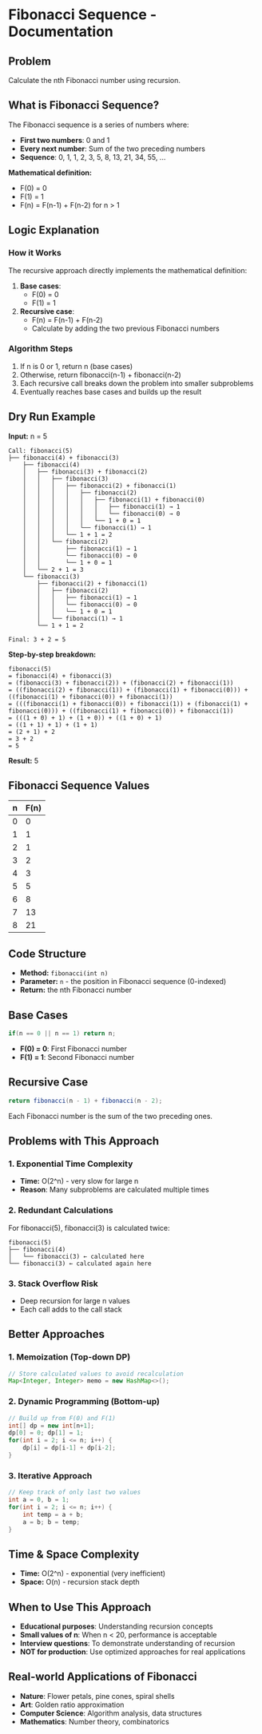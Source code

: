 # Fibonacci Sequence - Documentation

## Problem
Calculate the nth Fibonacci number using recursion.

## What is Fibonacci Sequence?
The Fibonacci sequence is a series of numbers where:
- **First two numbers**: 0 and 1
- **Every next number**: Sum of the two preceding numbers
- **Sequence**: 0, 1, 1, 2, 3, 5, 8, 13, 21, 34, 55, ...

**Mathematical definition:**
- F(0) = 0
- F(1) = 1  
- F(n) = F(n-1) + F(n-2) for n > 1

## Logic Explanation

### How it Works
The recursive approach directly implements the mathematical definition:

1. **Base cases**: 
   - F(0) = 0
   - F(1) = 1
2. **Recursive case**:
   - F(n) = F(n-1) + F(n-2)
   - Calculate by adding the two previous Fibonacci numbers

### Algorithm Steps
1. If n is 0 or 1, return n (base cases)
2. Otherwise, return fibonacci(n-1) + fibonacci(n-2)
3. Each recursive call breaks down the problem into smaller subproblems
4. Eventually reaches base cases and builds up the result

## Dry Run Example
**Input:** n = 5

```
Call: fibonacci(5)
├── fibonacci(4) + fibonacci(3)
    ├── fibonacci(4)
    │   ├── fibonacci(3) + fibonacci(2)
    │   │   ├── fibonacci(3)
    │   │   │   ├── fibonacci(2) + fibonacci(1)
    │   │   │   │   ├── fibonacci(2)
    │   │   │   │   │   ├── fibonacci(1) + fibonacci(0)
    │   │   │   │   │   │   ├── fibonacci(1) → 1
    │   │   │   │   │   │   └── fibonacci(0) → 0
    │   │   │   │   │   └── 1 + 0 = 1
    │   │   │   │   └── fibonacci(1) → 1
    │   │   │   └── 1 + 1 = 2
    │   │   └── fibonacci(2)
    │   │       ├── fibonacci(1) → 1
    │   │       └── fibonacci(0) → 0
    │   │       └── 1 + 0 = 1
    │   └── 2 + 1 = 3
    └── fibonacci(3)
        ├── fibonacci(2) + fibonacci(1)
        │   ├── fibonacci(2)
        │   │   ├── fibonacci(1) → 1
        │   │   └── fibonacci(0) → 0
        │   │   └── 1 + 0 = 1
        │   └── fibonacci(1) → 1
        └── 1 + 1 = 2
    
Final: 3 + 2 = 5
```

**Step-by-step breakdown:**
```
fibonacci(5)
= fibonacci(4) + fibonacci(3)
= (fibonacci(3) + fibonacci(2)) + (fibonacci(2) + fibonacci(1))
= ((fibonacci(2) + fibonacci(1)) + (fibonacci(1) + fibonacci(0))) + ((fibonacci(1) + fibonacci(0)) + fibonacci(1))
= (((fibonacci(1) + fibonacci(0)) + fibonacci(1)) + (fibonacci(1) + fibonacci(0))) + ((fibonacci(1) + fibonacci(0)) + fibonacci(1))
= (((1 + 0) + 1) + (1 + 0)) + ((1 + 0) + 1)
= ((1 + 1) + 1) + (1 + 1)
= (2 + 1) + 2
= 3 + 2
= 5
```

**Result:** 5

## Fibonacci Sequence Values
| n | F(n) |
|---|------|
| 0 | 0    |
| 1 | 1    |
| 2 | 1    |
| 3 | 2    |
| 4 | 3    |
| 5 | 5    |
| 6 | 8    |
| 7 | 13   |
| 8 | 21   |

## Code Structure
- **Method:** `fibonacci(int n)`
- **Parameter:** `n` - the position in Fibonacci sequence (0-indexed)
- **Return:** the nth Fibonacci number

## Base Cases
```java
if(n == 0 || n == 1) return n;
```
- **F(0) = 0**: First Fibonacci number
- **F(1) = 1**: Second Fibonacci number

## Recursive Case
```java
return fibonacci(n - 1) + fibonacci(n - 2);
```
Each Fibonacci number is the sum of the two preceding ones.

## Problems with This Approach

### 1. Exponential Time Complexity
- **Time:** O(2^n) - very slow for large n
- **Reason**: Many subproblems are calculated multiple times

### 2. Redundant Calculations
For fibonacci(5), fibonacci(3) is calculated twice:
```
fibonacci(5)
├── fibonacci(4)
│   └── fibonacci(3) ← calculated here
└── fibonacci(3) ← calculated again here
```

### 3. Stack Overflow Risk
- Deep recursion for large n values
- Each call adds to the call stack

## Better Approaches

### 1. Memoization (Top-down DP)
```java
// Store calculated values to avoid recalculation
Map<Integer, Integer> memo = new HashMap<>();
```

### 2. Dynamic Programming (Bottom-up)
```java
// Build up from F(0) and F(1)
int[] dp = new int[n+1];
dp[0] = 0; dp[1] = 1;
for(int i = 2; i <= n; i++) {
    dp[i] = dp[i-1] + dp[i-2];
}
```

### 3. Iterative Approach
```java
// Keep track of only last two values
int a = 0, b = 1;
for(int i = 2; i <= n; i++) {
    int temp = a + b;
    a = b; b = temp;
}
```

## Time & Space Complexity
- **Time:** O(2^n) - exponential (very inefficient)
- **Space:** O(n) - recursion stack depth

## When to Use This Approach
- **Educational purposes**: Understanding recursion concepts
- **Small values of n**: When n < 20, performance is acceptable
- **Interview questions**: To demonstrate understanding of recursion
- **NOT for production**: Use optimized approaches for real applications

## Real-world Applications of Fibonacci
- **Nature**: Flower petals, pine cones, spiral shells
- **Art**: Golden ratio approximation
- **Computer Science**: Algorithm analysis, data structures
- **Mathematics**: Number theory, combinatorics 